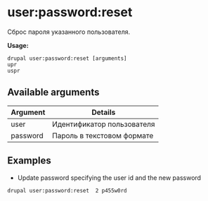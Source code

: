 # user:password:reset
Сброс пароля указанного пользователя.

**Usage:**
```
drupal user:password:reset [arguments]
upr
uspr
```

## Available arguments
Argument | Details
---------|-------------
user | Идентификатор пользователя
password | Пароль в текстовом формате

## Examples
* Update password specifying the user id and the new password
```
drupal user:password:reset  2 p455w0rd
```
